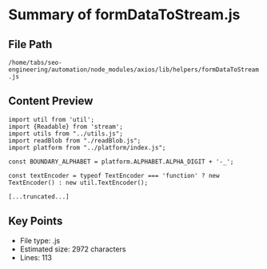 # Summary of formDataToStream.js
  
## File Path
`/home/tabs/seo-engineering/automation/node_modules/axios/lib/helpers/formDataToStream.js`

## Content Preview
```
import util from 'util';
import {Readable} from 'stream';
import utils from "../utils.js";
import readBlob from "./readBlob.js";
import platform from "../platform/index.js";

const BOUNDARY_ALPHABET = platform.ALPHABET.ALPHA_DIGIT + '-_';

const textEncoder = typeof TextEncoder === 'function' ? new TextEncoder() : new util.TextEncoder();

[...truncated...]
```

## Key Points
- File type: .js
- Estimated size: 2972 characters
- Lines: 113
